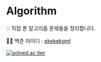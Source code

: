 # Algorithm
💡 직접 푼 알고리즘 문제들을 정리합니다.

💁‍♀️ 백준 아이디 : [ekekekgml](https://www.acmicpc.net/user/ekekekgml)

[![solved.ac tier](http://mazassumnida.wtf/api/v2/generate_badge?boj=ekekekgml)](https://solved.ac/ekekekgml)
